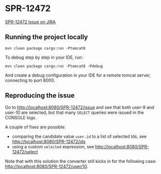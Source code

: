 # SPR-12472

[SPR-12472 Issue on JIRA](https://jira.spring.io/browse/SPR-12472)

## Running the project locally

    mvn clean package cargo:run -Ptomcat8

To debug step by step in your IDE, run:

    mvn clean package cargo:run -Ptomcat8 -Pdebug

And create a debug configuration in your IDE for a remote tomcat server, connecting to port 8000.

## Reproducing the issue

Go to [http://localhost:8080/SPR-12472/issue](http://localhost:8080/SPR-12472/issue) and see that both user-9 and user-10 are
selected, but that many `SELECT` queries were issued in the CONSOLE logs.

A couple of fixes are possible:

* comparing the candidate value `user.id` to a list of selected Ids, see [http://localhost:8080/SPR-12472/ids](http://localhost:8080/SPR-12472/ids)
* using a custom `selected` expression, see [http://localhost:8080/SPR-12472/select](http://localhost:8080/SPR-12472/selec)

Note that with this solution the converter still kicks in for the following case:
[http://localhost:8080/SPR-12472/user/10](http://localhost:8080/SPR-12472/user/10).

